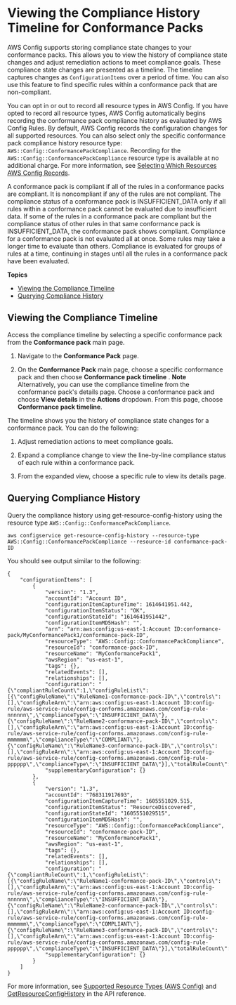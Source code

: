 # Viewing the Compliance History Timeline for Conformance Packs<a name="compliance-history-conformance-pack"></a>

AWS Config supports storing compliance state changes to your conformance packs\. This allows you to view the history of compliance state changes and adjust remediation actions to meet compliance goals\. These compliance state changes are presented as a timeline\. The timeline captures changes as `ConfigurationItems` over a period of time\. You can also use this feature to find specific rules within a conformance pack that are non\-compliant\.

You can opt in or out to record all resource types in AWS Config\. If you have opted to record all resource types, AWS Config automatically begins recording the conformance pack compliance history as evaluated by AWS Config Rules\. By default, AWS Config records the configuration changes for all supported resources\. You can also select only the specific conformance pack compliance history resource type: `AWS::Config::ConformancePackCompliance`\. Recording for the `AWS::Config::ConformancePackCompliance` resource type is available at no additional charge\. For more information, see [Selecting Which Resources AWS Config Records](https://docs.aws.amazon.com/config/latest/developerguide/select-resources.html#select-resources-console)\.

A conformance pack is compliant if all of the rules in a conformance packs are compliant\. It is noncompliant if any of the rules are not compliant\. The compliance status of a conformance pack is INSUFFICIENT\_DATA only if all rules within a conformance pack cannot be evaluated due to insufficient data\. If some of the rules in a conformance pack are compliant but the compliance status of other rules in that same conformance pack is INSUFFICIENT\_DATA, the conformance pack shows compliant\. Compliance for a conformance pack is not evaluated all at once\. Some rules may take a longer time to evaluate than others\. Compliance is evaluated for groups of rules at a time, continuing in stages until all the rules in a conformance pack have been evaluated\.

**Topics**
+ [Viewing the Compliance Timeline](#viewing-compliance-history-conformance-pack)
+ [Querying Compliance History](#querying-compliance-history-conformance-pack)

## Viewing the Compliance Timeline<a name="viewing-compliance-history-conformance-pack"></a>

Access the compliance timeline by selecting a specific conformance pack from the **Conformance pack** main page\.

1. Navigate to the **Conformance Pack** page\.

1. On the **Conformance Pack** main page, choose a specific conformance pack and then choose **Conformance pack timeline** \.
**Note**  
Alternatively, you can use the compliance timeline from the conformance pack's details page\. Choose a conformance pack and choose **View details** in the **Actions** dropdown\. From this page, choose **Conformance pack timeline**\.

The timeline shows you the history of compliance state changes for a conformance pack\. You can do the following:

1. Adjust remediation actions to meet compliance goals\.

1. Expand a compliance change to view the line\-by\-line compliance status of each rule within a conformance pack\.

1. From the expanded view, choose a specific rule to view its details page\.

## Querying Compliance History<a name="querying-compliance-history-conformance-pack"></a>

Query the compliance history using get\-resource\-config\-history using the resource type `AWS::Config::ConformancePackCompliance`\.

```
aws configservice get-resource-config-history --resource-type AWS::Config::ConformancePackCompliance --resource-id conformance-pack-ID
```

You should see output similar to the following:

```
{
    "configurationItems": [
        {
            "version": "1.3",
            "accountId": "Account ID",
            "configurationItemCaptureTime": 1614641951.442,
            "configurationItemStatus": "OK",
            "configurationStateId": "1614641951442",
            "configurationItemMD5Hash": "",
            "arn": "arn:aws:config:us-east-1:Account ID:conformance-pack/MyConformancePack1/conformance-pack-ID",
            "resourceType": "AWS::Config::ConformancePackCompliance",
            "resourceId": "conformance-pack-ID",
            "resourceName": "MyConformancePack1",
            "awsRegion": "us-east-1",
            "tags": {},
            "relatedEvents": [],
            "relationships": [],
            "configuration": "{\"compliantRuleCount\":1,\"configRuleList\":[{\"configRuleName\":\"RuleName1-conformance-pack-ID\",\"controls\":[],\"configRuleArn\":\"arn:aws:config:us-east-1:Account ID:config-rule/aws-service-rule/config-conforms.amazonaws.com/config-rule-nnnnnn\",\"complianceType\":\"INSUFFICIENT_DATA\"},{\"configRuleName\":\"RuleName2-conformance-pack-ID\",\"controls\":[],\"configRuleArn\":\"arn:aws:config:us-east-1:Account ID:config-rule/aws-service-rule/config-conforms.amazonaws.com/config-rule-mmmmmm\",\"complianceType\":\"COMPLIANT\"},{\"configRuleName\":\"RuleName3-conformance-pack-ID\",\"controls\":[],\"configRuleArn\":\"arn:aws:config:us-east-1:Account ID:config-rule/aws-service-rule/config-conforms.amazonaws.com/config-rule-pppppp\",\"complianceType\":\"INSUFFICIENT_DATA\"}],\"totalRuleCount\":3,\"nonCompliantRuleCount\":0,\"complianceType\":\"COMPLIANT\"}",
            "supplementaryConfiguration": {}
        },
        {
            "version": "1.3",
            "accountId": "768311917693",
            "configurationItemCaptureTime": 1605551029.515,
            "configurationItemStatus": "ResourceDiscovered",
            "configurationStateId": "1605551029515",
            "configurationItemMD5Hash": "",
            "resourceType": "AWS::Config::ConformancePackCompliance",
            "resourceId": "conformance-pack-ID",
            "resourceName": "MyConformancePack1",
            "awsRegion": "us-east-1",
            "tags": {},
            "relatedEvents": [],
            "relationships": [],
            "configuration": "{\"compliantRuleCount\":1,\"configRuleList\":[{\"configRuleName\":\"RuleName1-conformance-pack-ID\",\"controls\":[],\"configRuleArn\":\"arn:aws:config:us-east-1:Account ID:config-rule/aws-service-rule/config-conforms.amazonaws.com/config-rule-nnnnnn\",\"complianceType\":\"INSUFFICIENT_DATA\"},{\"configRuleName\":\"RuleName2-conformance-pack-ID\",\"controls\":[],\"configRuleArn\":\"arn:aws:config:us-east-1:Account ID:config-rule/aws-service-rule/config-conforms.amazonaws.com/config-rule-mmmmmm\",\"complianceType\":\"COMPLIANT\"},{\"configRuleName\":\"RuleName3-conformance-pack-ID\",\"controls\":[],\"configRuleArn\":\"arn:aws:config:us-east-1:Account ID:config-rule/aws-service-rule/config-conforms.amazonaws.com/config-rule-pppppp\",\"complianceType\":\"INSUFFICIENT_DATA\"}],\"totalRuleCount\":3,\"nonCompliantRuleCount\":0,\"complianceType\":\"COMPLIANT\"}",
            "supplementaryConfiguration": {}
        }
    ]
}
```

For more information, see [Supported Resource Types \(AWS Config\)](https://docs.aws.amazon.com/config/latest/developerguide/resource-config-reference.html#awsconfig) and [GetResourceConfigHistory](https://docs.aws.amazon.com/config/latest/APIReference/APIReference/API_GetResourceConfigHistory.html) in the API reference\.